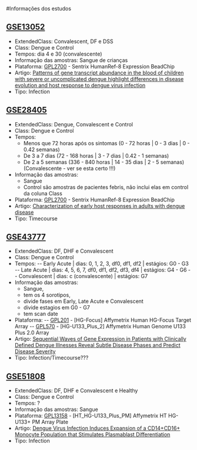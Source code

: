 #Informações dos estudos

## [GSE13052](http://www.ncbi.nlm.nih.gov/geo/query/acc.cgi?acc=GSE13052)
- ExtendedClass: Convalescent, DF e DSS
- Class: Dengue e Control
- Tempos: dia 4 e 30 (convalescente)
- Informação das amostras: Sangue de crianças
- Plataforma: [GPL2700](http://www.ncbi.nlm.nih.gov/geo/query/acc.cgi?acc=GPL2700) - Sentrix HumanRef-8 Expression BeadChip
- Artigo: [Patterns of gene transcript abundance in the blood of children with severe or uncomplicated dengue highlight differences in disease evolution and host response to dengue virus infection](http://jid.oxfordjournals.org/content/199/4/537.long)
- Tipo: Infection

## [GSE28405](http://www.ncbi.nlm.nih.gov/geo/query/acc.cgi?acc=GSE28405)
- ExtendedClass: Dengue, Convalescent e Control
- Class: Dengue e Control
- Tempos: 
    * Menos que 72 horas após os sintomas (0 - 72 horas | 0 - 3 dias | 0 - 0.42 semanas)
    * De 3 a 7 dias (72 - 168 horas | 3 - 7 dias | 0.42 - 1 semanas)
    * De 2 a 5 semanas (336 - 840 horas | 14 - 35 dias | 2 - 5 semanas) (Convalescente - ver se esta certo !!!)
- Informação das amostras: 
    * Sangue
    * Control são amostras de pacientes febris, não inclui elas em control da coluna Class
- Plataforma: [GPL2700](http://www.ncbi.nlm.nih.gov/geo/query/acc.cgi?acc=GPL2700) - Sentrix HumanRef-8 Expression BeadChip
- Artigo: [Characterization of early host responses in adults with dengue disease](http://bmcinfectdis.biomedcentral.com/articles/10.1186/1471-2334-11-209)
- Tipo: Timecourse


## [GSE43777](http://www.ncbi.nlm.nih.gov/geo/query/acc.cgi?acc=GSE43777)
- ExtendedClass: DF, DHF e Convalescent
- Class: Dengue e Control
- Tempos: 
-- Early Acute | dias: 0, 1, 2, 3, df0, df1, df2 | estágios: G0 - G3
-- Late Acute | dias: 4, 5, 6, 7, df0, df1, df2, df3, df4 | estágios: G4 - G6
-- Convalescent | dias: c (convalescente) | estágios: G7
- Informação das amostras: 
    * Sangue, 
    * tem os 4 sorotipos, 
    * divide fases em Early, Late Acute e Convalescent
    * divide estagios em G0 - G7
    * tem scan date
- Plataforma: 
-- [GPL201](http://www.ncbi.nlm.nih.gov/geo/query/acc.cgi?acc=GPL201) - [HG-Focus] Affymetrix Human HG-Focus Target Array
-- [GPL570](http://www.ncbi.nlm.nih.gov/geo/query/acc.cgi?acc=GPL570) - [HG-U133_Plus_2] Affymetrix Human Genome U133 Plus 2.0 Array
- Artigo: [Sequential Waves of Gene Expression in Patients with Clinically Defined Dengue Illnesses Reveal Subtle Disease Phases and Predict Disease Severity](http://journals.plos.org/plosntds/article?id=10.1371/journal.pntd.0002298)
- Tipo: Infection/Timecourse??? 

## [GSE51808](http://www.ncbi.nlm.nih.gov/geo/query/acc.cgi?acc=GSE51808)
- ExtendedClass: DF, DHF e Convalescent e Healthy
- Class: Dengue e Control
- Tempos: ?
- Informação das amostras: Sangue
- Plataforma: [GPL13158](http://www.ncbi.nlm.nih.gov/geo/query/acc.cgi?acc=GPL13158) - [HT_HG-U133_Plus_PM] Affymetrix HT HG-U133+ PM Array Plate
- Artigo: [Dengue Virus Infection Induces Expansion of a CD14+CD16+ Monocyte Population that Stimulates Plasmablast Differentiation](http://www.sciencedirect.com/science/article/pii/S1931312814001917)
- Tipo: Infection 

